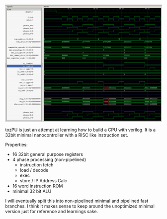 ![SignalTrace](pix/trace.png)

tozPU is just an attempt at learning how to build a CPU with verilog. It is a 32bit minimal nanocontroller with a RISC like instruction set.

Properties:
* 16 32bit general purpose registers
* 4 phase processing (non-pipelined)
  + instruction fetch
  + load / decode
  + exec
  + store / IP Address Calc
* 16 word instruction ROM
* minimal 32 bit ALU

I will eventually split this into non-pipelined minimal and pipelined fast branches. I think it makes sense to keep around the unoptimized minimal version just for reference and learnings sake.



